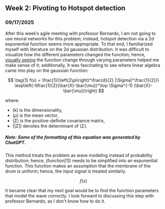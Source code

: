 ## Week 2: Pivoting to Hotspot detection

### 09/17/2025
After this week’s agile meeting with professor Bernardo, I am not going to use neural networks for this problem; instead, hotspot detection via a 2d exponential function seems more appropriate. To that end, I familiarized myself with literature on the 2d gaussian distribution. It was difficult to visualize how the different parameters changed the function; hence, [visually seeing](https://www.youtube.com/watch?v=UVvuwv-ne1I) the function change through varying parameters helped me make sense of it; additionally, It was fascinating to see where linear algebra came into play on the gaussian function:


$$
\tag{1} f(x) = \frac{1}{\left(2\pi\right)^\frac{d}{2} |\Sigma|^\frac{1}{2}}\ 
\exp\left(-\tfrac{1}{2}(\bar{X}-\bar{\mu})^\top \Sigma^{-1} (\bar{X}-\bar{\mu})\right) 
$$


where:
- (k\) is the dimensionality,
- ($\mu$) is the mean vector,
- ($\Sigma$) is the positive-definite covariance matrix,
- ($|\Sigma|$) denotes the determinant of ($\Sigma$).
##### Note: Some of the formatting of this equation was generated by ChatGPT.

This method treats the problem as wave modeling instead of probability distribution; hence, (function[1]) needs to be simplified into an exponential function. This function makes an assumption that the membrane of the drum is uniform; hence, the input signal is treated similarly. 

$$
f(x)
$$

It became clear that my next goal would be to find the function parameters that model the wave correctly. I look forward to discussing this step with professor Bernardo, as I don't know how to do it.
